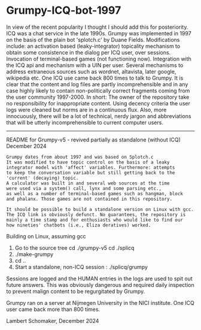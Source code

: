 # Grumpy-ICQ-bot-1997

In view of the recent popularity I thought I should add this for posteriority. ICQ was a chat service in the late 1990s. Grumpy was implemented in 1997 on the basis of the plain bot 'splotch.c' by Duane Fields. Modifications include: an activation based (leaky-integrator) topicality mechanism to obtain some consistence in the dialog per ICQ user, over sessions. Invocation of terminal-based games (not functioning now). Integration with the ICQ api and mechanism with a UIN per user. Several mechanisms to address extraneous sources such as wordnet, altavista, later google, wikipedia etc. One ICQ use came back 800 times to talk to Grumpy. It is clear that the content and log files are partly incomprehensible and in any case highly likely to contain non-politically correct fragments coming from the user community 1997-2000. In short: The owner of the repository take no responsibility for inappropriate content. Using decency criteria the user logs were cleaned but norms are in a continuous flux. Also, more innocuously, there will be a lot of technical, nerdy jargon and abbreviations that will be utterly incomprehensible to current computer users.

________________________________________________________________________________________________________________
README for Grumpy-v5 - revived partially as standalone (without ICQ)
                       December 2024

    Grumpy dates from about 1997 and was based on Splotch.c
    It was modified to have topic control on the basis of a leaky
    integrator model with 'affect' variables. Furthermore: attempts
    to keep the conversation variable but still getting back to the
    'current' (decaying) topic.
    A calculator was built in and several web sources at the time
    were used via a system() call, lynx and some parsing etc.,
    as well as a number of terminal-based games such as hangman, block
    and phalanx. Those games are not contained in this repository.

    It should be possible to build a standalone version on Linux with gcc.
    The ICQ link is obviously defunct. No guarantees, the repository is
    mainly a time stamp and for enthusiasts who would like to find our
    how nineties' chatbots (i.e., Eliza deratives) worked.

Building on Linux, assuming gcc

1) Go to the source tree
   cd ./grumpy-v5
   cd ./splicq
2) ./make-grumpy
3) cd ..
4) Start a standalone, non-ICQ session :
   ./splicq/grumpy

Sessions are logged and the HUMAN entries in the logs are used 
to spit out future answers. This was obviously dangerous and required
daily inspection to prevent malign content to be regurgitated by Grumpy.

Grumpy ran on a server at Nijmegen University in the NICI institute.
One ICQ user came back more than 800 times.

Lambert Schomaker, December 2024
